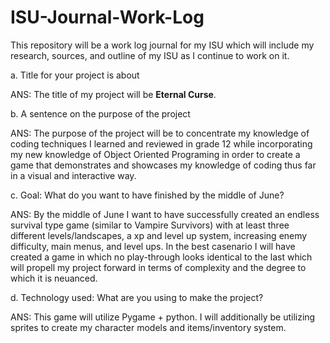 # ISU-Journal-Work-Log
This repository will be a work log journal for my ISU which will include my research, sources, and outline of my ISU as I continue to work on it.

a. Title for your project is about

ANS: The title of my project will be __Eternal Curse__.

b. A sentence on the purpose of the project

ANS: The purpose of the project will be to concentrate my knowledge of coding techniques I learned and reviewed in grade 12 while incorporating my new knowledge of Object Oriented Programing in order to create a game that demonstrates and showcases my knowledge of coding thus far in a visual and interactive way.

c. Goal: What do you want to have finished by the middle of June?

ANS: By the middle of June I want to have successfully created an endless survival type game (similar to Vampire Survivors) with at least three different levels/landscapes, a xp and level up system, increasing enemy difficulty, main menus, and level ups. In the best casenario I will have created a game in which no play-through looks identical to the last which will propell my project forward in terms of complexity and the degree to which it is neuanced.


d. Technology used: What are you using to make the project?

ANS: This game will utilize Pygame + python. I will additionally be utilizing sprites to create my character models and items/inventory system.
